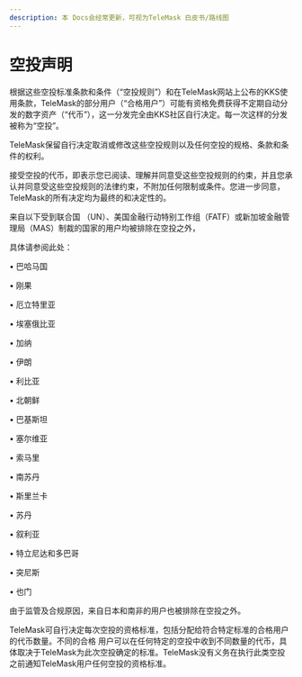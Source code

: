 ```yaml
---
description: 本 Docs会经常更新，可视为TeleMask 白皮书/路线图
---
```


# 空投声明



&#x20; 根据这些空投标准条款和条件（“空投规则”）和在TeleMask网站上公布的KKS使用条款，TeleMask的部分用户（“合格用户”）可能有资格免费获得不定期自动分发的数字资产（“代币”），这一分发完全由KKS社区自行决定。每一次这样的分发被称为“空投”。

TeleMask保留自行决定取消或修改这些空投规则以及任何空投的规格、条款和条件的权利。

接受空投的代币，即表示您已阅读、理解并同意受这些空投规则的约束，并且您承认并同意受这些空投规则的法律约束，不附加任何限制或条件。您进一步同意，TeleMask的所有决定均为最终的和决定性的。

来自以下受到联合国 （UN）、美国金融行动特别工作组（FATF）或新加坡金融管理局（MAS）制裁的国家的用户均被排除在空投之外，

具体请参阅此处：&#x20;

• 巴哈马国&#x20;

• 刚果

&#x20;• 厄立特里亚&#x20;

• 埃塞俄比亚&#x20;

• 加纳&#x20;

• 伊朗

&#x20;• 利比亚&#x20;

• 北朝鲜&#x20;

• 巴基斯坦

&#x20;• 塞尔维亚

&#x20;• 索马里&#x20;

• 南苏丹&#x20;

• 斯里兰卡&#x20;

• 苏丹

&#x20;• 叙利亚

&#x20;• 特立尼达和多巴哥&#x20;

• 突尼斯

&#x20;• 也门

由于监管及合规原因，来自日本和南非的用户也被排除在空投之外。

TeleMask可自行决定每次空投的资格标准，包括分配给符合特定标准的合格用户的代币数量。不同的合格   用户可以在任何特定的空投中收到不同数量的代币，具体取决于TeleMask为此次空投确定的标准。TeleMask没有义务在执行此类空投之前通知TeleMask用户任何空投的资格标准。
